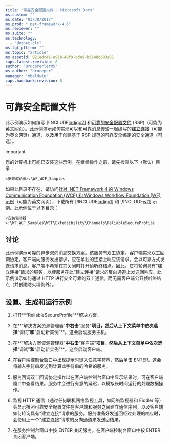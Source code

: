 ```yaml
---
title: "可靠安全配置文件 | Microsoft Docs"
ms.custom: ""
ms.date: "03/30/2017"
ms.prod: ".net-framework-4.6"
ms.reviewer: ""
ms.suite: ""
ms.technology: 
  - "dotnet-clr"
ms.tgt_pltfrm: ""
ms.topic: "article"
ms.assetid: 921edc41-e91b-40f9-bde9-b6148b633e61
caps.latest.revision: 8
author: "BrucePerlerMS"
ms.author: "bruceper"
manager: "mbaldwin"
caps.handback.revision: 8
---
```

# 可靠安全配置文件
此示例演示如何编写 [!INCLUDE[indigo2](../../../../includes/indigo2-md.md)] 和[可靠的安全配置文件](http://go.microsoft.com/fwlink/?LinkId=178140) \(RSP\)（可能为英文网页）。此示例演示如何实现可以和可靠消息传递一起编写的[建立连接](http://go.microsoft.com/fwlink/?LinkId=178141)（可能为英文网页）通道，以及用于创建基于 RSP 规范的可靠安全绑定的安全通道（可选）。  
  
> [!IMPORTANT]
>  您的计算机上可能已安装这些示例。在继续操作之前，请先检查以下（默认）目录：  
>   
>  `<安装驱动器>:\WF_WCF_Samples`  
>   
>  如果此目录不存在，请访问[针对 .NET Framework 4 的 Windows Communication Foundation \(WCF\) 和 Windows Workflow Foundation \(WF\) 示例](http://go.microsoft.com/fwlink/?LinkId=150780)（可能为英文网页），下载所有 [!INCLUDE[indigo1](../../../../includes/indigo1-md.md)] 和 [!INCLUDE[wf1](../../../../includes/wf1-md.md)] 示例。此示例位于以下目录：  
>   
>  `<安装驱动器>:\WF_WCF_Samples\WCF\Extensibility\Channels\ReliableSecureProfile`  
  
## 讨论  
 此示例演示可靠的异步双向消息交换方案。该服务有双工协定，客户端实现双工回调协定。客户端向服务发出请求，应在单独的连接上响应该请求。会以可靠方式发送请求消息。客户端不希望在其关闭时打开侦听终结点。因此，它将轮询具有“建立连接”请求的服务，以使服务在此“建立连接”请求的反向通道上发送回响应。此示例演示如何通过 HTTP 进行安全可靠的双工通信，而无需客户端公开侦听终结点（并创建防火墙例外）。  
  
## 设置、生成和运行示例  
  
1.  打开**“ReliableSecureProfile”**解决方案。  
  
2.  在**“解决方案资源管理器”**中右击**“服务”**项目，然后从上下文菜单中依次选择**“调试”**和**“启动新实例”**。这会启动服务主机。  
  
3.  在**“解决方案资源管理器”**中右击**“客户端”**项目，然后从上下文菜单中依次选择**“调试”**和**“启动新实例”**。这会启动客户端。  
  
4.  在客户端控制台窗口中出现提示时键入任意字符串，然后单击 ENTER。这会将输入字符串发送到计算此字符串的哈希的服务。  
  
5.  服务回调双工回调协定操作以在客户端控制台窗口中显示结果时，可在客户端窗口中查看结果。服务中会进行有意的延迟，以模拟长时间运行的处理数据操作。  
  
6.  监视 HTTP 通信（通过任何联机网络监视工具，如网络监视器和 Fiddler 等）会显示按照可靠安全配置文件在客户端和服务之间建立通信序列，以及客户端如何轮询具有“建立连接”请求的服务。服务准备好发送回经过处理的响应时，会使用上一个“建立连接”请求的反向通道来发送回结果。  
  
7.  在服务控制台窗口中按 ENTER 关闭服务。在客户端控制台窗口中按 ENTER 关闭客户端。